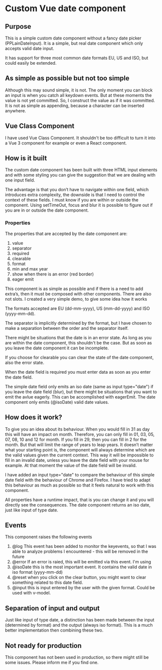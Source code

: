 # Custom Vue date component

## Purpose
This is a simple custom date component without a fancy date picker (PPLainDateInput). It is a simple, but real date component which only accepts valid date input.

It has support for three most common date formats EU, US and ISO, but could easily be extended.

## As simple as possible but not too simple 
Although this may sound simple, it is not. The only moment you can block an input is when you catch all keydown events. But at these moments the value is not yet committed. So, I construct the value as if it was committed. It is not as simple as appending, because a character can be inserted anywhere.

## Vue Class Component
I have used Vue Class Component. It shouldn't be too difficult to turn it into a Vue 3 component for example or even a React component.

## How is it built
The custom date component has been built with three HTML input elements and with some styling you can give the suggestion that we are dealing with one input field. 

The advantage is that you don’t have to navigate within one field, which introduces extra complexity, the downside is that I need to control the context of these fields. I must know if you are within or outside the component. Using setTimeOut, focus and blur it is possible to figure out if you are in or outside the date component. 

### Properties
The properties that are accepted by the date component are:
1.	value
2.	separator
3.	required
4.	clearable
5.	format
6.	min and max year
7.	show when there is an error (red border)
8.	eager emit
      
This component is as simple as possible and if there is a need to add extra’s, then it must be composed with other components. There are also not slots.
I created a very simple demo, to give some idea how it works

The formats accepted are EU (dd-mm-yyyy), US (mm-dd-yyyy) and ISO (yyyy-mm-dd).

The separator is implicitly determined by the format, but I have chosen to make a separation between the order and the separator itself.

There might be situations that the date is in an error state. As long as you are within the date component, this shouldn't be the case. But as soon as you leave the date component it can be incomplete. 

If you choose for clearable you can clear the state of the date component, also the error state.

When the date field is required you must enter data as soon as you enter the date field.

The simple date field only emits an iso date (same as input type="date") if you leave the date field (blur), but there might be situations that you want to emit the avlue eagerly. This can be accomplished with eagerEmit. The date component only emits (@isoDate) valid date values.

## How does it work?
To give you an idea about its behaviour. When you would fill in 31 as day this will have an impact on month. Therefore, you can only fill in 01, 03, 05, 07, 08, 10 and 12 for month. If you fill in 29, then you can fill in 2 for the month. But that will limit the range of years to leap years. It doesn’t matter what your starting point is, the component will always determine which are the valid values given the current context. This way it will be impossible to fill in an invalid date, unless you leave the date field with your mouse for example. At that moment the value of the date field will be invalid.

I have added an input type="date" to compare the behaviour of this simple date field with the behaviour of Chrome and Firefox. I have tried to adapt this behaviour as much as possible so that it feels natural to work with this component.

All properties have a runtime impact, that is you can change it and you will directly see the consequences.
The date component returns an iso date, just like input of type date.

## Events
This component raises the following events

1. @log  This event has been added to monitor the keyevents, so that I was able to analyze problems I encountered - this will be removed in the future
2. @error If an error is raied, this will be emitted via this event. I'm using 
3. @isoDate this is the most important event. It contains the valid date in iso format (yyyy-mm-dd)
4. @reset when you click on the clear button, you might want to clear something related to this date field.
5. @input this is input entered by the user with the given format. Could be used with v-model.

## Separation of input and output
Just like input of type date, a distinction has been made between the input (determined by format) and the output (always iso format). This is a much better implementation then combining these two.

## Not ready for production
This component has not been used in production, so there might still be some issues. Please inform me if you find one.
